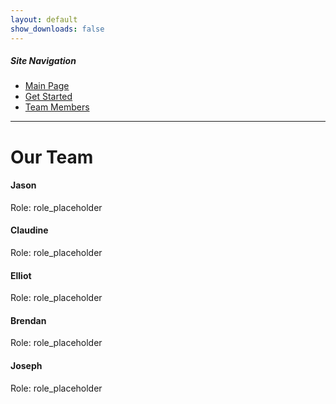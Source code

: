 ```yaml
---
layout: default
show_downloads: false
---
```


##### Site Navigation

* [Main Page](./index.html)
* [Get Started](./install.html)
* [Team Members](./team.html)

* * *

# Our Team

#### Jason

Role: role_placeholder

#### Claudine

Role: role_placeholder

#### Elliot

Role: role_placeholder

#### Brendan

Role: role_placeholder

#### Joseph

Role: role_placeholder
